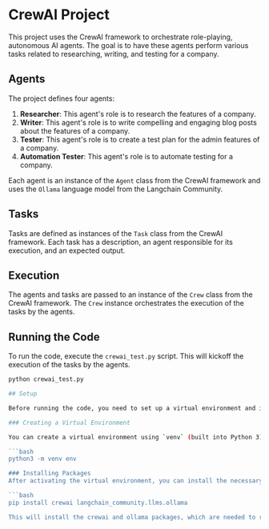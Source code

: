 # CrewAI Project

This project uses the CrewAI framework to orchestrate role-playing, autonomous AI agents. The goal is to have these agents perform various tasks related to researching, writing, and testing for a company.

## Agents

The project defines four agents:

1. **Researcher**: This agent's role is to research the features of a company.
2. **Writer**: This agent's role is to write compelling and engaging blog posts about the features of a company.
3. **Tester**: This agent's role is to create a test plan for the admin features of a company.
4. **Automation Tester**: This agent's role is to automate testing for a company.

Each agent is an instance of the `Agent` class from the CrewAI framework and uses the `Ollama` language model from the Langchain Community.

## Tasks

Tasks are defined as instances of the `Task` class from the CrewAI framework. Each task has a description, an agent responsible for its execution, and an expected output.

## Execution

The agents and tasks are passed to an instance of the `Crew` class from the CrewAI framework. The `Crew` instance orchestrates the execution of the tasks by the agents.

## Running the Code

To run the code, execute the `crewai_test.py` script. This will kickoff the execution of the tasks by the agents.

```bash
python crewai_test.py

## Setup

Before running the code, you need to set up a virtual environment and install the necessary packages.

### Creating a Virtual Environment

You can create a virtual environment using `venv` (built into Python 3) or `conda` (part of the Anaconda distribution). Here's how to do it with `venv`:

```bash
python3 -m venv env

### Installing Packages
After activating the virtual environment, you can install the necessary packages with pip:

```bash
pip install crewai langchain_community.llms.ollama

This will install the crewai and ollama packages, which are needed to run the code.
